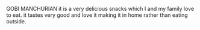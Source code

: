 GOBI MANCHURIAN
it is a very delicious snacks which I and my family love to eat.
it tastes very good and love it making it in home rather than eating outside.